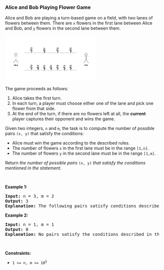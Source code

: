 
<h3>Alice and Bob Playing Flower Game</h3>
<div><p>Alice and Bob are playing a turn-based game on a field, with two lanes of flowers between them. There are <code>x</code> flowers in the first lane between Alice and Bob, and <code>y</code> flowers in the second lane between them.</p>
<p><img alt="" src="assets/6086ff1b0d8e4ba3b07a38bd30ba9e7e.png" style="width: 300px; height: 150px;"/></p>
<p>The game proceeds as follows:</p>
<ol>
<li>Alice takes the first turn.</li>
<li>In each turn, a player must choose either one of the lane and pick one flower from that side.</li>
<li>At the end of the turn, if there are no flowers left at all, the <strong>current</strong> player captures their opponent and wins the game.</li>
</ol>
<p>Given two integers, <code>n</code> and <code>m</code>, the task is to compute the number of possible pairs <code>(x, y)</code> that satisfy the conditions:</p>
<ul>
<li>Alice must win the game according to the described rules.</li>
<li>The number of flowers <code>x</code> in the first lane must be in the range <code>[1,n]</code>.</li>
<li>The number of flowers <code>y</code> in the second lane must be in the range <code>[1,m]</code>.</li>
</ul>
<p>Return <em>the number of possible pairs</em> <code>(x, y)</code> <em>that satisfy the conditions mentioned in the statement</em>.</p>
<p> </p>
<p><strong>Example 1:</strong></p>
<pre><strong>Input:</strong> n = 3, m = 2
<strong>Output:</strong> 3
<strong>Explanation:</strong> The following pairs satisfy conditions described in the statement: (1,2), (3,2), (2,1).
</pre>
<p><strong>Example 2:</strong></p>
<pre><strong>Input:</strong> n = 1, m = 1
<strong>Output:</strong> 0
<strong>Explanation:</strong> No pairs satisfy the conditions described in the statement.
</pre>
<p> </p>
<p><strong>Constraints:</strong></p>
<ul>
<li><code>1 &lt;= n, m &lt;= 10<sup>5</sup></code></li>
</ul>
</div>
